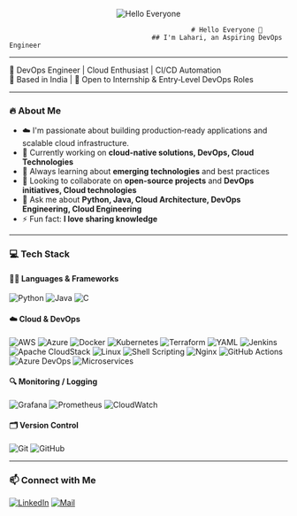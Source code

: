 <!-- Animated header banner -->
<p align="center">
  <img src="./assets/hello_banner.gif" alt="Hello Everyone" />
</p>

                                                  # Hello Everyone 👋
                                        ## I'm Lahari, an Aspiring DevOps Engineer

---

🚀 DevOps Engineer | Cloud Enthusiast | CI/CD Automation  
📍 Based in India | 🎯 Open to Internship & Entry‑Level DevOps Roles  

---

### 🔥 About Me
- ☁️ I'm passionate about building production‑ready applications and scalable cloud infrastructure.
- 🔭 Currently working on **cloud-native solutions, DevOps, Cloud Technologies**
- 🌱 Always learning about **emerging technologies** and best practices
- 👯 Looking to collaborate on **open-source projects** and **DevOps initiatives, Cloud technologies**
- 💬 Ask me about **Python, Java, Cloud Architecture, DevOps Engineering, Cloud Engineering**
- ⚡ Fun fact: **I love sharing knowledge**

---

### 💻 Tech Stack

#### 👩‍💻 Languages & Frameworks
![Python](https://img.shields.io/badge/-Python-3776AB?logo=python&logoColor=white&style=flat)
![Java](https://img.shields.io/badge/-Java-007396?logo=java&logoColor=white&style=flat)
![C](https://img.shields.io/badge/-C-00599C?logo=c&logoColor=white&style=flat)

#### ☁️ Cloud & DevOps
![AWS](https://img.shields.io/badge/-AWS-232F3E?logo=amazonaws&logoColor=white&style=flat)
![Azure](https://img.shields.io/badge/-Azure-0078D4?logo=microsoftazure&logoColor=white&style=flat)
![Docker](https://img.shields.io/badge/-Docker-2496ED?logo=docker&logoColor=white&style=flat)
![Kubernetes](https://img.shields.io/badge/-Kubernetes-326CE5?logo=kubernetes&logoColor=white&style=flat)
![Terraform](https://img.shields.io/badge/-Terraform-7B42BC?logo=terraform&logoColor=white&style=flat)
![YAML](https://img.shields.io/badge/-YAML-CB171E?logo=yaml&logoColor=white&style=flat)
![Jenkins](https://img.shields.io/badge/-Jenkins-D24939?logo=jenkins&logoColor=white&style=flat)
![Apache CloudStack](https://img.shields.io/badge/-Apache%20CloudStack-2E3A59?logo=apache&logoColor=white&style=flat)
![Linux](https://img.shields.io/badge/-Linux-FCC624?logo=linux&logoColor=black&style=flat)
![Shell Scripting](https://img.shields.io/badge/-Shell-4EAA25?logo=gnu-bash&logoColor=white&style=flat)
![Nginx](https://img.shields.io/badge/-Nginx-009639?style=flat-square&logo=nginx&logoColor=white)
![GitHub Actions](https://img.shields.io/badge/-GitHub%20Actions-2088FF?logo=githubactions&logoColor=white&style=flat)
![Azure DevOps](https://img.shields.io/badge/-Azure%20DevOps-0078D7?logo=azuredevops&logoColor=white&style=flat)
![Microservices](https://img.shields.io/badge/-Microservices-FF6F00?style=flat&logo=vercel&logoColor=white)

#### 🔍 Monitoring / Logging
![Grafana](https://img.shields.io/badge/-Grafana-F46800?logo=grafana&logoColor=white&style=flat)
![Prometheus](https://img.shields.io/badge/-Prometheus-E6522C?logo=prometheus&logoColor=white&style=flat)
![CloudWatch](https://img.shields.io/badge/-CloudWatch-FF9900?logo=amazonaws&logoColor=white&style=flat)

#### 🗂️ Version Control
![Git](https://img.shields.io/badge/-Git-F05032?logo=git&logoColor=white&style=flat)
![GitHub](https://img.shields.io/badge/-GitHub-181717?logo=github&logoColor=white&style=flat)

---

### 📫 Connect with Me

[![LinkedIn](https://img.shields.io/badge/-LinkedIn-0A66C2?logo=linkedin&logoColor=white&style=flat)](https://www.linkedin.com/in/a-lahari/)
[![Mail](https://img.shields.io/badge/-Email-D14836?logo=gmail&logoColor=white&style=flat)](mailto:anugalahari27@example.com)
